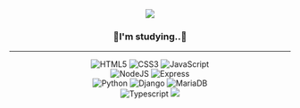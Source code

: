 <div align="center">
<img src="https://capsule-render.vercel.app/api?type=slice&color=FFFFFF&height=300&text=CHAEEUN%20KIM&animation=fadeIn&fontAlign=70&fontSize=70&rotate=19&fontAlignY=35&descAlign=70.&descAlignY=44" />

  <br>
  
### 🔲I'm studying..🔲
---
![HTML5](https://img.shields.io/badge/html5-%23E34F26.svg?style=for-the-badge&logo=html5&logoColor=white) ![CSS3](https://img.shields.io/badge/css3-%231572B6.svg?style=for-the-badge&logo=css3&logoColor=white) ![JavaScript](https://img.shields.io/badge/javascript-%23323330.svg?style=for-the-badge&logo=javascript&logoColor=%23F7DF1E) <br>
![NodeJS](https://img.shields.io/badge/node.js-6DA55F?style=for-the-badge&logo=node.js&logoColor=white) ![Express](https://img.shields.io/badge/express.js-%23404d59.svg?style=for-the-badge&logo=express&logoColor=%2361DAFB) <br>
![Python](https://img.shields.io/badge/python-3670A0?style=for-the-badge&logo=python&logoColor=ffdd54) ![Django](https://img.shields.io/badge/django-%23092E20.svg?style=for-the-badge&logo=django&logoColor=white) 
![MariaDB](https://img.shields.io/badge/MariaDB-003545?style=for-the-badge&logo=mariadb&logoColor=white) <br>
![Typescript](https://img.shields.io/badge/TypeScript-007ACC?style=for-the-badge&logo=typescript&logoColor=white)
<img src="https://img.shields.io/badge/react-61DAFB?style=for-the-badge&logo=react&logoColor=black">

   <br>
</div>
<!--
**kimchaeeun3447/kimchaeeun3447** is a ✨ _special_ ✨ repository because its `README.md` (this file) appears on your GitHub profile.

Here are some ideas to get you started:

- 🔭 I’m currently working on ...
- 🌱 I’m currently learning ...
- 👯 I’m looking to collaborate on ...
- 🤔 I’m looking for help with ...
- 💬 Ask me about ...
- 📫 How to reach me: ...
- 😄 Pronouns: ...
- ⚡ Fun fact: ...
-->

